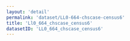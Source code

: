 ```yaml
---
layout: 'detail'
permalink: 'dataset/LL0-664-chscase-census6'
title: 'Ll0_664_chscase_census6'
datasetID: 'LL0_664_chscase_census6'
---
```

